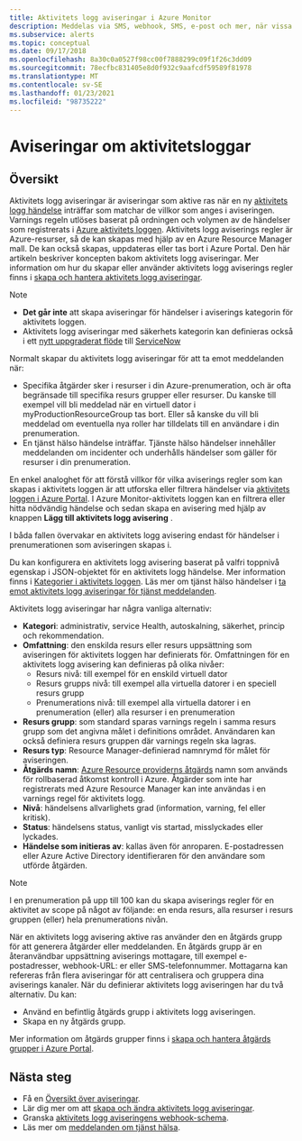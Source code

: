 ```yaml
---
title: Aktivitets logg aviseringar i Azure Monitor
description: Meddelas via SMS, webhook, SMS, e-post och mer, när vissa händelser inträffar i aktivitets loggen.
ms.subservice: alerts
ms.topic: conceptual
ms.date: 09/17/2018
ms.openlocfilehash: 8a30c0a0527f98cc00f7888299c09f1f26c3dd09
ms.sourcegitcommit: 78ecfbc831405e8d0f932c9aafcdf59589f81978
ms.translationtype: MT
ms.contentlocale: sv-SE
ms.lasthandoff: 01/23/2021
ms.locfileid: "98735222"
---
```

# <a name="alerts-on-activity-log"></a>Aviseringar om aktivitetsloggar

## <a name="overview"></a>Översikt

Aktivitets logg aviseringar är aviseringar som aktive ras när en ny [aktivitets logg händelse](activity-log-schema.md) inträffar som matchar de villkor som anges i aviseringen. Varnings regeln utlöses baserat på ordningen och volymen av de händelser som registrerats i [Azure aktivitets loggen](platform-logs-overview.md). Aktivitets logg aviserings regler är Azure-resurser, så de kan skapas med hjälp av en Azure Resource Manager mall. De kan också skapas, uppdateras eller tas bort i Azure Portal. Den här artikeln beskriver koncepten bakom aktivitets logg aviseringar. Mer information om hur du skapar eller använder aktivitets logg aviserings regler finns i [skapa och hantera aktivitets logg aviseringar](alerts-activity-log.md).

> [!NOTE]
> * **Det går inte** att skapa aviseringar för händelser i aviserings kategorin för aktivitets loggen.
> * Aktivitets logg aviseringar med säkerhets kategorin kan definieras också i ett [nytt uppgraderat flöde](../../security-center/continuous-export.md?tabs=azure-portal) till [ServiceNow](../../security-center/export-to-siem.md)

Normalt skapar du aktivitets logg aviseringar för att ta emot meddelanden när:

* Specifika åtgärder sker i resurser i din Azure-prenumeration, och är ofta begränsade till specifika resurs grupper eller resurser. Du kanske till exempel vill bli meddelad när en virtuell dator i myProductionResourceGroup tas bort. Eller så kanske du vill bli meddelad om eventuella nya roller har tilldelats till en användare i din prenumeration.
* En tjänst hälso händelse inträffar. Tjänste hälso händelser innehåller meddelanden om incidenter och underhålls händelser som gäller för resurser i din prenumeration.

En enkel analoghet för att förstå villkor för vilka aviserings regler som kan skapas i aktivitets loggen är att utforska eller filtrera händelser via [aktivitets loggen i Azure Portal](./activity-log.md#view-the-activity-log). I Azure Monitor-aktivitets loggen kan en filtrera eller hitta nödvändig händelse och sedan skapa en avisering med hjälp av knappen **Lägg till aktivitets logg avisering** .

I båda fallen övervakar en aktivitets logg avisering endast för händelser i prenumerationen som aviseringen skapas i.

Du kan konfigurera en aktivitets logg avisering baserat på valfri toppnivå egenskap i JSON-objektet för en aktivitets logg händelse. Mer information finns i [Kategorier i aktivitets loggen](./activity-log.md#view-the-activity-log). Läs mer om tjänst hälso händelser i [ta emot aktivitets logg aviseringar för tjänst meddelanden](../../service-health/alerts-activity-log-service-notifications-portal.md). 

Aktivitets logg aviseringar har några vanliga alternativ:

- **Kategori**: administrativ, service Health, autoskalning, säkerhet, princip och rekommendation. 
- **Omfattning**: den enskilda resurs eller resurs uppsättning som aviseringen för aktivitets loggen har definierats för. Omfattningen för en aktivitets logg avisering kan definieras på olika nivåer:
    - Resurs nivå: till exempel för en enskild virtuell dator
    - Resurs grupps nivå: till exempel alla virtuella datorer i en speciell resurs grupp
    - Prenumerations nivå: till exempel alla virtuella datorer i en prenumeration (eller) alla resurser i en prenumeration
- **Resurs grupp**: som standard sparas varnings regeln i samma resurs grupp som det angivna målet i definitions området. Användaren kan också definiera resurs gruppen där varnings regeln ska lagras.
- **Resurs typ**: Resource Manager-definierad namnrymd för målet för aviseringen.
- **Åtgärds namn**: [Azure Resource providerns åtgärds](../../role-based-access-control/resource-provider-operations.md) namn som används för rollbaserad åtkomst kontroll i Azure. Åtgärder som inte har registrerats med Azure Resource Manager kan inte användas i en varnings regel för aktivitets logg.
- **Nivå**: händelsens allvarlighets grad (information, varning, fel eller kritisk).
- **Status**: händelsens status, vanligt vis startad, misslyckades eller lyckades.
- **Händelse som initieras av**: kallas även för anroparen. E-postadressen eller Azure Active Directory identifieraren för den användare som utförde åtgärden.

> [!NOTE]
> I en prenumeration på upp till 100 kan du skapa aviserings regler för en aktivitet av scope på något av följande: en enda resurs, alla resurser i resurs gruppen (eller) hela prenumerations nivån.

När en aktivitets logg avisering aktive ras använder den en åtgärds grupp för att generera åtgärder eller meddelanden. En åtgärds grupp är en återanvändbar uppsättning aviserings mottagare, till exempel e-postadresser, webhook-URL: er eller SMS-telefonnummer. Mottagarna kan refereras från flera aviseringar för att centralisera och gruppera dina aviserings kanaler. När du definierar aktivitets logg aviseringen har du två alternativ. Du kan:

* Använd en befintlig åtgärds grupp i aktivitets logg aviseringen.
* Skapa en ny åtgärds grupp.

Mer information om åtgärds grupper finns i [skapa och hantera åtgärds grupper i Azure Portal](action-groups.md).


## <a name="next-steps"></a>Nästa steg

- Få en [Översikt över aviseringar](alerts-overview.md).
- Lär dig mer om att [skapa och ändra aktivitets logg aviseringar](alerts-activity-log.md).
- Granska [aktivitets logg aviseringens webhook-schema](activity-log-alerts-webhook.md).
- Läs mer om [meddelanden om tjänst hälsa](../../service-health/service-notifications.md).